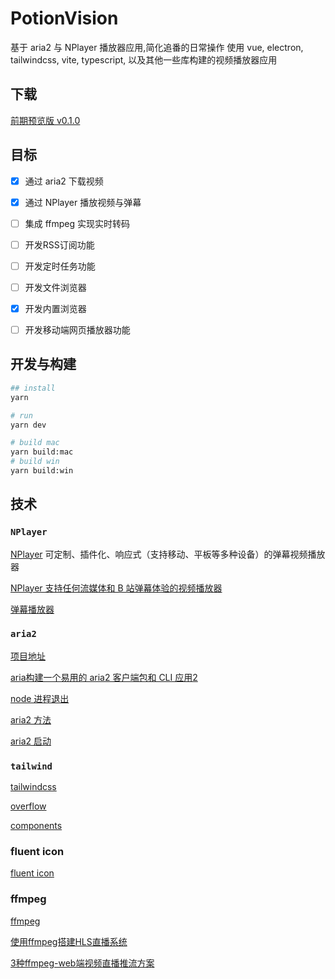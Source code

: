 # PotionVision

基于 aria2 与 NPlayer 播放器应用,简化追番的日常操作
使用 vue, electron, tailwindcss, vite, typescript, 以及其他一些库构建的视频播放器应用


## 下载

[前期预览版 v0.1.0](https://github.com/but-cat/PotionVision/releases/tag/v0.1.0)



## 目标

- [x] 通过 aria2 下载视频

- [x] 通过 NPlayer 播放视频与弹幕

- [ ] 集成 ffmpeg 实现实时转码

- [ ] 开发RSS订阅功能

- [ ] 开发定时任务功能

- [ ] 开发文件浏览器

- [x] 开发内置浏览器

- [ ] 开发移动端网页播放器功能

## 开发与构建

```bash
## install 
yarn

# run
yarn dev

# build mac
yarn build:mac
# build win
yarn build:win
```






## 技术

### `NPlayer`

[NPlayer](https://nplayer.js.org/)
可定制、插件化、响应式（支持移动、平板等多种设备）的弹幕视频播放器

[NPlayer 支持任何流媒体和 B 站弹幕体验的视频播放器](https://zhuanlan.zhihu.com/p/366871209)

[弹幕播放器](https://nplayer.js.org/docs/ecosystem/danmaku)



### `aria2`

[项目地址](https://github.com/yjl9903/naria2)

[aria构建一个易用的 aria2 客户端包和 CLI 应用2](https://blog.onekuma.cn/build-a-convenient-aria2-cli?locale=en)

[node 进程退出](https://blog.onekuma.cn/death-of-a-node-process)


[aria2 方法](https://aria2.github.io/manual/en/html/aria2c.html#aria2.unpause)

[aria2 启动](https://aria2.github.io/manual/en/html/aria2c.html#parameterized-uri-support)

### `tailwind`

[tailwindcss](https://tailwindcss.com/docs/overflow)

[overflow](https://tailwindcss.com/docs/overflow)

[components](https://tailwindui.com/components/marketing/sections/feature-sections)



### fluent icon

[fluent icon](https://github.com/microsoft/fluentui-system-icons)


### ffmpeg

[ffmpeg](https://ffmpeg.org/)

[使用ffmpeg搭建HLS直播系统](https://zhuanlan.zhihu.com/p/621163439)

[3种ffmpeg-web端视频直播推流方案](https://zhuanlan.zhihu.com/p/678182775)